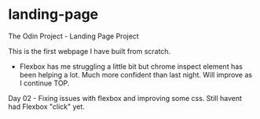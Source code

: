# landing-page
The Odin Project - Landing Page Project

This is the first webpage I have built from scratch.
- Flexbox has me struggling a little bit but chrome inspect element has been helping a lot. Much more confident than last night. Will improve as I continue TOP.

Day 02 - Fixing issues with flexbox and improving some css. Still havent had Flexbox "click" yet.